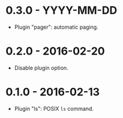 # 0.3.0 - YYYY-MM-DD #

- Plugin "pager": automatic paging.

# 0.2.0 - 2016-02-20 #

- Disable plugin option.

# 0.1.0 - 2016-02-13 #

- Plugin "ls": POSIX `ls` command.
